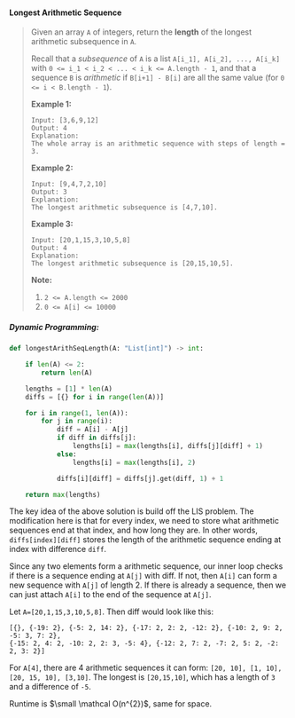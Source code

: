 #### Longest Arithmetic Sequence

> Given an array `A` of integers, return the **length** of the longest arithmetic subsequence in `A`.
>
> Recall that a _subsequence_ of `A` is a list `A[i_1], A[i_2], ..., A[i_k]` with `0 <= i_1 < i_2 < ... < i_k <= A.length - 1`, and that a sequence `B` is _arithmetic_ if `B[i+1] - B[i]` are all the same value \(for `0 <= i < B.length - 1`\).
>
> **Example 1:**
>
> ```
> Input: [3,6,9,12]
> Output: 4
> Explanation: 
> The whole array is an arithmetic sequence with steps of length = 3.
> ```
>
> **Example 2:**
>
> ```
> Input: [9,4,7,2,10]
> Output: 3
> Explanation: 
> The longest arithmetic subsequence is [4,7,10].
> ```
>
> **Example 3:**
>
> ```
> Input: [20,1,15,3,10,5,8]
> Output: 4
> Explanation: 
> The longest arithmetic subsequence is [20,15,10,5].
> ```
>
> **Note:**
>
> 1. `2 <= A.length <= 2000`
> 2. `0 <= A[i] <= 10000`

##### Dynamic Programming:

```py
def longestArithSeqLength(A: "List[int]") -> int:

    if len(A) <= 2:
        return len(A)

    lengths = [1] * len(A)
    diffs = [{} for i in range(len(A))]

    for i in range(1, len(A)):
        for j in range(i):
            diff = A[i] - A[j]
            if diff in diffs[j]:
                lengths[i] = max(lengths[i], diffs[j][diff] + 1)
            else:
                lengths[i] = max(lengths[i], 2)

            diffs[i][diff] = diffs[j].get(diff, 1) + 1

    return max(lengths)
```

The key idea of the above solution is build off the LIS problem. The modification here is that for every index, we need to store what arithmetic sequences end at that index, and how long they are. In other words, `diffs[index][diff]` stores the length of the arithmetic sequence ending at index with difference `diff`.

Since any two elements form a arithmetic sequence, our inner loop checks if there is a sequence ending at `A[j]` with diff. If not, then `A[i]` can form a new sequence with `A[j]` of length 2. If there is already a sequence, then we can just attach `A[i]` to the end of the sequence at `A[j]`.

Let `A=[20,1,15,3,10,5,8]`. Then diff would look like this:

```
[{}, {-19: 2}, {-5: 2, 14: 2}, {-17: 2, 2: 2, -12: 2}, {-10: 2, 9: 2, -5: 3, 7: 2}, 
{-15: 2, 4: 2, -10: 2, 2: 3, -5: 4}, {-12: 2, 7: 2, -7: 2, 5: 2, -2: 2, 3: 2}]
```

For `A[4]`, there are 4 arithmetic sequences it can form: `[20, 10], [1, 10], [20, 15, 10], [3,10]`. The longest is `[20,15,10]`, which has a length of `3` and a difference of `-5`.

Runtime is $\small \mathcal O(n^{2})$, same for space.

